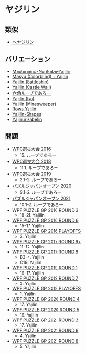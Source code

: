 # ヤジリン

## 類似
- [ヘヤジリン](yajilin-regions.md)

## バリエーション
- [Mastermind-Nurikabe-Yajilin](mastermind-nurikabe-yajilin.md)
- [Masyu (Colorblind) + Yajilin](masyu-colorblind-yajilin.md)
- [Yajilin (Battleship)](yajilin-battleships.md)
- [Yajilin (Castle Wall)](yajilin-castlewall.md)
- [六角ループであろー](yajilin-hex.md)
- [Yajilin (Iso)](yajilin-iso.md)
- [Yajilin (Minesweeper)](yajilin-minesweeper.md)
- [Rows Yajilin](yajilin-rows.md)
- [Yajilin-Shapes](yajilin-shapes.md)
- [Yajinurikabelin](yajinurikabelin.md)

## 問題
- [WPC選抜大会 2016](../questions/jwpc2016.md)
	- 15\. ループであろー
- [WPC選抜大会 2018](../questions/jwpc2018.md)
	- 11.1. ループであろー
- [WPC選抜大会 2019](../questions/jwpc2019.md)
	- 2.1-2. ループであろー
- [パズルジャパンオープン 2020](../questions/jwpc2020.md)
	- 9.1-2. ループであろー
- [パズルジャパンオープン 2021](../questions/jwpc2021.md)
	- 10.1-2. ループであろー
- [WPF PUZZLE GP 2016 ROUND 3](../questions/wpfpgp2016-3.md)
	- 18-21. Yajilin
- [WPF PUZZLE GP 2016 ROUND 6](../questions/wpfpgp2016-6.md)
	- 15-17. Yajilin
- [WPF PUZZLE GP 2016 PLAYOFFS](../questions/wpfpgp2016-po.md)
	- 3\. Yajilin
- [WPF PUZZLE GP 2017 ROUND 6x](../questions/wpfpgp2017-6x.md)
	- 11-12. Yajilin
- [WPF PUZZLE GP 2017 ROUND 8](../questions/wpfpgp2017-8.md)
	- B3-4. Yajilin
	- C19. Yajilin
- [WPF PUZZLE GP 2019 ROUND 1](../questions/wpfpgp2019-1.md)
	- 16-17. Yajilin
- [WPF PUZZLE GP 2019 ROUND 7](../questions/wpfpgp2019-7.md)
	- 3\. Yajilin
- [WPF PUZZLE GP 2019 PLAYOFFS](../questions/wpfpgp2019-po.md)
	- 1\. Yajilin
- [WPF PUZZLE GP 2020 ROUND 4](../questions/wpfpgp2020-4.md)
	- 17\. Yajilin
- [WPF PUZZLE GP 2020 ROUND 5](../questions/wpfpgp2020-5.md)
	- 16\. Yajilin
- [WPF PUZZLE GP 2021 ROUND 3](../questions/wpfpgp2021-3.md)
	- 17\. Yajilin
- [WPF PUZZLE GP 2021 ROUND 6](../questions/wpfpgp2021-6.md)
	- 4\. Yajilin
- [WPF PUZZLE GP 2021 ROUND 8](../questions/wpfpgp2021-8.md)
	- 5\. Yajilin
